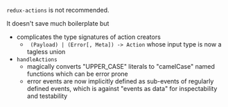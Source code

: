 `redux-actions` is not recommended.

It doesn't save much boilerplate but

- complicates the type signatures of action creators
  - ` (Payload) | (Error[, Meta]) -> Action` whose input type is now a tagless union
- `handleActions` 
  - magically converts "UPPER_CASE" literals to "camelCase" named functions which can be error prone
  - error events are now implicitly defined as sub-events of regularly defined events, which is against "events as data" for inspectability and testability

